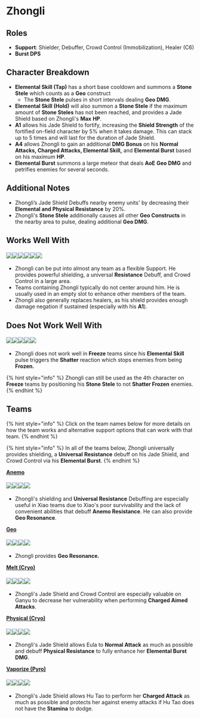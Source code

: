 # Zhongli

## **Roles**

* **Support**: Shielder, Debuffer, Crowd Control (Immobilization), Healer (C6)
* **Burst DPS**

## **Character Breakdown**

* **Elemental Skill (Tap)** has a short base cooldown and summons a **Stone Stele** which counts as a **Geo** construct
  * The **Stone Stele** pulses in short intervals dealing **Geo DMG**.
* **Elemental Skill (Hold)** will also summon a **Stone Stele** if the maximum amount of **Stone Steles** has not been reached, and provides a Jade Shield based on Zhongli's **Max** **HP**.
* **A1** allows his Jade Shield to fortify, increasing the **Shield Strength** of the fortified on-field character by 5% when it takes damage. This can stack up to 5 times and will last for the duration of Jade Shield.
* **A4** allows Zhongli to gain an additional **DMG Bonus** on his **Normal Attacks, Charged Attacks, Elemental Skill,** and **Elemental Burst** based on his maximum **HP**.
* **Elemental Burst** summons a large meteor that deals **AoE** **Geo DMG** and petrifies enemies for several seconds.

## **Additional Notes**

* Zhongli’s Jade Shield Debuffs nearby enemy units' by decreasing their **Elemental and Physical Resistance** by 20%.
* Zhongli's **Stone Stele** additionally causes all other **Geo Constructs** in the nearby area to pulse, dealing additional **Geo DMG**.

## **Works Well With**

#### ![](../../.gitbook/assets/Element\_Anemo.webp)![](../../.gitbook/assets/Element\_Cryo.webp)![](../../.gitbook/assets/Element\_Electro.webp)![](../../.gitbook/assets/Element\_Hydro.webp)![](../../.gitbook/assets/Element\_Pyro.webp)![](../../.gitbook/assets/Element\_Geo.webp)

* Zhongli can be put into almost any team as a flexible Support. He provides powerful shielding, a universal **Resistance** Debuff, and Crowd Control in a large area.
* Teams containing Zhongli typically do not center around him. He is usually used in an empty slot to enhance other members of the team.
* Zhongli also generally replaces healers, as his shield provides enough damage negation if sustained (especially with his **A1**).

## Does Not Work Well With

#### ![](../../.gitbook/assets/UI\_AvatarIcon\_Ayaka.png)![](../../.gitbook/assets/UI\_AvatarIcon\_Chongyun.png)![](../../.gitbook/assets/UI\_AvatarIcon\_Ganyu.png)![](../../.gitbook/assets/UI\_AvatarIcon\_Kaeya.png)![](../../.gitbook/assets/UI\_AvatarIcon\_Rosaria.png)

* Zhongli does not work well in **Freeze** teams since his **Elemental Skill** pulse triggers the **Shatter** reaction which stops enemies from being **Frozen.**

{% hint style="info" %}
Zhongli can still be used as the 4th character on **Freeze** teams by positioning his **Stone Stele** to not **Shatter Frozen** enemies.
{% endhint %}

## **Teams**

{% hint style="info" %}
Click on the team names below for more details on how the team works and alternative support options that can work with that team.
{% endhint %}

{% hint style="info" %}
In all of the teams below, Zhongli universally provides shielding, a **Universal** **Resistance** debuff on his Jade Shield, and Crowd Control via his **Elemental Burst**.
{% endhint %}

[**Anemo**](../anemo/)

#### ![](../../.gitbook/assets/UI\_AvatarIcon\_Xiao.png)![](../../.gitbook/assets/UI\_AvatarIcon\_Jean.png)![](../../.gitbook/assets/UI\_AvatarIcon\_Albedo.png)![](../../.gitbook/assets/UI\_AvatarIcon\_Zhongli.png)

* Zhongli's shielding and **Universal Resistance** Debuffing are especially useful in Xiao teams due to Xiao's poor survivability and the lack of convenient abilities that debuff **Anemo Resistance**. He can also provide **Geo Resonance**.

[**Geo**](../../teams/geo.md)

#### ![](../../.gitbook/assets/UI\_AvatarIcon\_Ningguang.png)![](../../.gitbook/assets/UI\_AvatarIcon\_Zhongli.png)![](../../.gitbook/assets/UI\_AvatarIcon\_Xiangling.png)![](../../.gitbook/assets/UI\_AvatarIcon\_Bennett.png)

* Zhongli provides **Geo Resonance.**

[**Melt (Cryo)**](../../teams/reverse-melt.md)

#### ![](../../.gitbook/assets/UI\_AvatarIcon\_Ganyu.png)![](../../.gitbook/assets/UI\_AvatarIcon\_Xiangling.png)![](../../.gitbook/assets/UI\_AvatarIcon\_Zhongli.png)![](../../.gitbook/assets/UI\_AvatarIcon\_Bennett.png)

* Zhongli's Jade Shield and Crowd Control are especially valuable on Ganyu to decrease her vulnerability when performing **Charged Aimed Attacks**.

[**Physical (Cryo)**](../../teams/physical-cryo.md)

#### ![](../../.gitbook/assets/UI\_AvatarIcon\_Eula.png)![](../../.gitbook/assets/UI\_AvatarIcon\_Fischl.png)![](../../.gitbook/assets/UI\_AvatarIcon\_Rosaria.png)![](../../.gitbook/assets/UI\_AvatarIcon\_Zhongli.png)

* Zhongli's Jade Shield allows Eula to **Normal Attack** as much as possible and debuff **Physical Resistance** to fully enhance her **Elemental Burst DMG**.

[**Vaporize (Pyro)**](../../teams/reverse-vaporize.md)

#### ![](../../.gitbook/assets/UI\_AvatarIcon\_Hutao.png)![](../../.gitbook/assets/UI\_AvatarIcon\_Xingqiu.png)![](../../.gitbook/assets/UI\_AvatarIcon\_Albedo.png)![](../../.gitbook/assets/UI\_AvatarIcon\_Zhongli.png)

* Zhongli's Jade Shield allows Hu Tao to perform her **Charged Attack** as much as possible and protects her against enemy attacks if Hu Tao does not have the **Stamina** to dodge.

